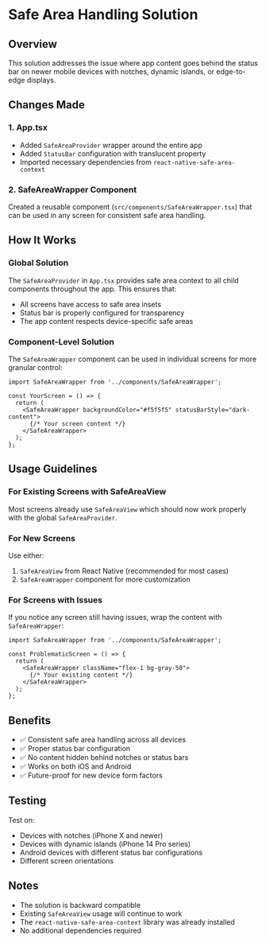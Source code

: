 # Safe Area Handling Solution

## Overview
This solution addresses the issue where app content goes behind the status bar on newer mobile devices with notches, dynamic islands, or edge-to-edge displays.

## Changes Made

### 1. App.tsx
- Added `SafeAreaProvider` wrapper around the entire app
- Added `StatusBar` configuration with translucent property
- Imported necessary dependencies from `react-native-safe-area-context`

### 2. SafeAreaWrapper Component
Created a reusable component (`src/components/SafeAreaWrapper.tsx`) that can be used in any screen for consistent safe area handling.

## How It Works

### Global Solution
The `SafeAreaProvider` in `App.tsx` provides safe area context to all child components throughout the app. This ensures that:
- All screens have access to safe area insets
- Status bar is properly configured for transparency
- The app content respects device-specific safe areas

### Component-Level Solution
The `SafeAreaWrapper` component can be used in individual screens for more granular control:

```tsx
import SafeAreaWrapper from '../components/SafeAreaWrapper';

const YourScreen = () => {
  return (
    <SafeAreaWrapper backgroundColor="#f5f5f5" statusBarStyle="dark-content">
      {/* Your screen content */}
    </SafeAreaWrapper>
  );
};
```

## Usage Guidelines

### For Existing Screens with SafeAreaView
Most screens already use `SafeAreaView` which should now work properly with the global `SafeAreaProvider`.

### For New Screens
Use either:
1. `SafeAreaView` from React Native (recommended for most cases)
2. `SafeAreaWrapper` component for more customization

### For Screens with Issues
If you notice any screen still having issues, wrap the content with `SafeAreaWrapper`:

```tsx
import SafeAreaWrapper from '../components/SafeAreaWrapper';

const ProblematicScreen = () => {
  return (
    <SafeAreaWrapper className="flex-1 bg-gray-50">
      {/* Your existing content */}
    </SafeAreaWrapper>
  );
};
```

## Benefits
- ✅ Consistent safe area handling across all devices
- ✅ Proper status bar configuration
- ✅ No content hidden behind notches or status bars
- ✅ Works on both iOS and Android
- ✅ Future-proof for new device form factors

## Testing
Test on:
- Devices with notches (iPhone X and newer)
- Devices with dynamic islands (iPhone 14 Pro series)
- Android devices with different status bar configurations
- Different screen orientations

## Notes
- The solution is backward compatible
- Existing `SafeAreaView` usage will continue to work
- The `react-native-safe-area-context` library was already installed
- No additional dependencies required
